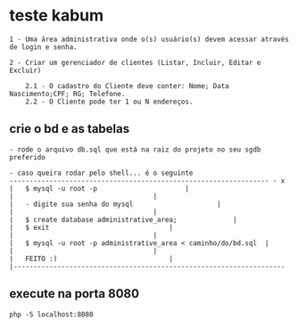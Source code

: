 # teste kabum

	1 - Uma área administrativa onde o(s) usuário(s) devem acessar através de login e senha.

	2 - Criar um gerenciador de clientes (Listar, Incluir, Editar e Excluir)

		2.1 - O cadastro do Cliente deve conter: Nome; Data Nascimento;CPF; RG; Telefone.
		2.2 - O Cliente pode ter 1 ou N endereços.


## crie o bd e as tabelas
	- rode o arquivo db.sql que está na raiz do projeto no seu sgdb preferido
 
	- caso queira rodar pelo shell... é o seguinte
	----------------------------------------------------------------- - x 
	|	$ mysql -u root -p					    |
	|								    |
	|	- digite sua senha do mysql			            |
	|								    |
	|	$ create database administrative_area;			    |
	|	$ exit							    |
	|								    |
	|	$ mysql -u root -p administrative_area < caminho/do/bd.sql  |
	|								    |
	|	FEITO :)						    |
	|--------------------------------------------------------------------


## execute na porta 8080
	php -S localhost:8080
